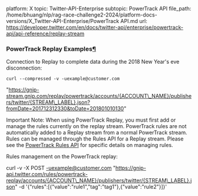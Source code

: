 platform: X
topic: Twitter-API-Enterprise
subtopic: PowerTrack API
file_path: /home/bhuang/nlp/rag-race-challenge2-2024/platform-docs-versions/X_Twitter-API-Enterprise/PowerTrack API.md
url: https://developer.twitter.com/en/docs/twitter-api/enterprise/powertrack-api/api-reference/replay-stream


### PowerTrack Replay Examples[¶](#powertrack-replay-examples "Permalink to this headline")

Connection to Replay to complete data during the 2018 New Year's eve disconnection:

    curl --compressed -v -uexample@customer.com 
"https://gnip-stream.gnip.com/replay/powertrack/accounts/{ACCOUNT\_NAME}/publishers/twitter/{STREAM\_LABEL}.json?fromDate=201712312330&toDate=201801010130"

Important Note: When using PowerTrack Replay, you must first add or manage the rules currently on the replay stream. PowerTrack rules are not automatically added to a Replay stream from a normal PowerTrack stream. Rules can be managed through the Rules API for a Replay stream. Please see the [PowerTrack Rules API](https://developer.twitter.com/en/docs/tweets/filter-realtime/api-reference/powertrack-rules) for specific details on managing rules.

Rules management on the PowerTrack replay:

curl -v -X POST -uexample@customer.com 
"https://gnip-api.twitter.com/rules/powertrack-replay/accounts/{ACCOUNT\_NAME}/publishers/twitter/{STREAM\_LABEL}.json" 
-d '{"rules":\[{"value":"rule1","tag":"tag1"},{"value":"rule2"}\]}'